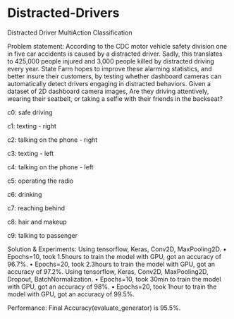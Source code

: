 # Distracted-Drivers
Distracted Driver MultiAction Classification

Problem statement: According to the CDC motor vehicle safety division one in five car accidents is caused by a distracted driver. Sadly, this translates to 425,000 people injured and 3,000 people killed by distracted driving every year. State Farm hopes to improve these alarming statistics, and better insure their customers, by testing whether dashboard cameras can automatically detect drivers engaging in distracted behaviors. Given a dataset of 2D dashboard camera images, Are they driving attentively, wearing their seatbelt, or taking a selfie with their friends in the backseat?


c0: safe driving

c1: texting - right

c2: talking on the phone - right

c3: texting - left

c4: talking on the phone - left

c5: operating the radio

c6: drinking

c7: reaching behind

c8: hair and makeup

c9: talking to passenger


Solution & Experiments: 
Using tensorflow, Keras, Conv2D, MaxPooling2D.
•	Epochs=10, took 1.5hours to train the model with GPU, got an accuracy of 96.7%.
•	Epochs=20, took 2.3hours to train the model with GPU, got an accuracy of 97.2%.
Using tensorflow, Keras, Conv2D, MaxPooling2D, Dropout, BatchNormalization.
•	Epochs=10, took 30min to train the model with GPU, got an accuracy of 98%.
•	Epochs=20, took 1hour to train the model with GPU, got an accuracy of 99.5%.

Performance: Final Accuracy(evaluate_generator) is 95.5%.
